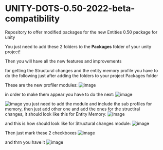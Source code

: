 # UNITY-DOTS-0.50-2022-beta-compatibility
Repository to offer modified packages for the new Entities 0.50 package for unity


You just need to add these 2 folders to the **Packages** folder of your unity project!


Then you will have all the new features and improvements


for getting the Structural changes and the entity memory profile you have to do the following just after adding the folders to your project Packages folder

These are the new profiler modules:
![image](https://user-images.githubusercontent.com/38926085/159717280-4b616cb9-10f0-4714-8f71-77133a5218fd.png)


in order to make them appear you have to do the next:
![image](https://user-images.githubusercontent.com/38926085/159717508-18bfb3cc-949f-4704-b228-085b6c3be825.png)

![image](https://user-images.githubusercontent.com/38926085/159717757-227e64f1-3958-4ee6-bb0c-2a66c0a5998c.png)
 you  just need to add the module and include the sub profiles for memory, then just add other one and add the ones for the structiral changes, it should look like this for Entity Memory:
 ![image](https://user-images.githubusercontent.com/38926085/159718212-5d1f6d0f-3654-41f1-b622-fdf0993d5f4d.png)

and this is how should look like for Structural changes module:
![image](https://user-images.githubusercontent.com/38926085/159718875-1f94b4e7-21fb-4c93-b8b9-25badd920d70.png)


Then just mark these 2 checkboxes
![image](https://user-images.githubusercontent.com/38926085/159719302-beb82798-2ba7-48b9-a40d-c0a8ee58ad6e.png)

and thrn you have it
![image](https://user-images.githubusercontent.com/38926085/159719333-65ff8348-3f83-4f37-85da-ff1ebe617fe0.png)
